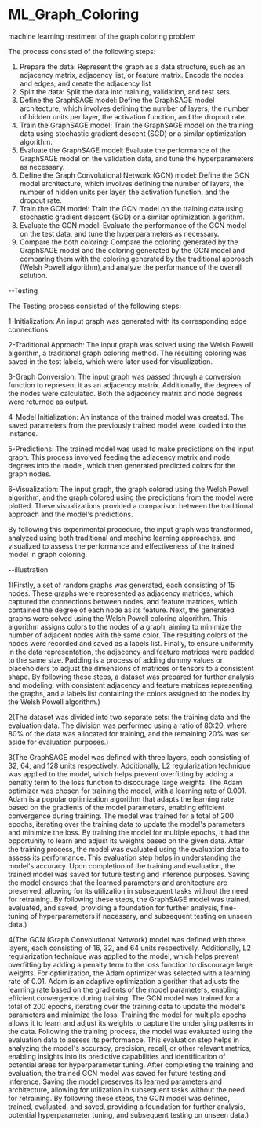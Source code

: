 # ML_Graph_Coloring
machine learning treatment of the graph coloring problem

The process consisted of the following steps:
1. Prepare the data: Represent the graph as a data structure, such as an adjacency
matrix, adjacency list, or feature matrix. Encode the nodes and edges, and create
the adjacency list
2. Split the data: Split the data into training, validation, and test sets.
3. Define the GraphSAGE model: Define the GraphSAGE model architecture, which
involves defining the number of layers, the number of hidden units per layer, the
activation function, and the dropout rate.
4. Train the GraphSAGE model: Train the GraphSAGE model on the training data
using stochastic gradient descent (SGD) or a similar optimization algorithm.
5. Evaluate the GraphSAGE model: Evaluate the performance of the GraphSAGE
model on the validation data, and tune the hyperparameters as necessary.
6. Define the Graph Convolutional Network (GCN) model: Define the GCN model
architecture, which involves defining the number of layers, the number of hidden
units per layer, the activation function, and the dropout rate.
7. Train the GCN model: Train the GCN model on the training data using stochastic
gradient descent (SGD) or a similar optimization algorithm.
8. Evaluate the GCN model: Evaluate the performance of the GCN model on the test
data, and tune the hyperparameters as necessary.
9. Compare the both coloring: Compare the coloring generated by the GraphSAGE
model and the coloring generated by the GCN model and comparing them with
the coloring generated by the traditional approach (Welsh Powell algorithm),and
analyze the performance of the overall solution.

--Testing

The Testing process consisted of the following steps:

1-Initialization: An input graph was generated with its corresponding edge connections.

2-Traditional Approach: The input graph was solved using the Welsh Powell algorithm, a traditional graph coloring method. The resulting coloring was saved in the 
test labels, which were later used for visualization.

3-Graph Conversion: The input graph was passed through a conversion function to represent it as an adjacency matrix. Additionally, the degrees of the nodes were 
calculated. Both the adjacency matrix and node degrees were returned as output.

4-Model Initialization: An instance of the trained model was created. The saved parameters from the previously trained model were loaded into the instance.

5-Predictions: The trained model was used to make predictions on the input graph. This process involved feeding the adjacency matrix and node degrees into the 
model, which then generated predicted colors for the graph nodes.

6-Visualization: The input graph, the graph colored using the Welsh Powell algorithm, and the graph colored using the predictions from the model were plotted. 
These visualizations provided a comparison between the traditional approach and the model's predictions.

By following this experimental procedure, the input graph was transformed, analyzed using both traditional and machine learning approaches, and visualized to assess the performance and effectiveness of the trained model in graph coloring.

--illustration

1(Firstly, a set of random graphs was generated, each consisting of 15 nodes. These graphs were represented as adjacency matrices, which captured the connections between nodes, and feature matrices, which contained the degree of each node as its feature.
Next, the generated graphs were solved using the Welsh Powell coloring algorithm. This algorithm assigns colors to the nodes of a graph, aiming to minimize the number of adjacent nodes with the same color. The resulting colors of the nodes were recorded and saved as a labels list.
Finally, to ensure uniformity in the data representation, the adjacency and feature matrices were padded to the same size. Padding is a process of adding dummy values or placeholders to adjust the dimensions of matrices or tensors to a consistent shape.
By following these steps, a dataset was prepared for further analysis and modeling, with consistent adjacency and feature matrices representing the graphs, and a labels list containing the colors assigned to the nodes by the Welsh Powell algorithm.)

2(The dataset was divided into two separate sets: the training data and the evaluation data. The division was performed using a ratio of 80:20, where 80\% of the data was allocated for training, and the remaining 20\% was set aside for evaluation purposes.)

3(The GraphSAGE model was defined with three layers, each consisting of 32, 64, and 128 units respectively. Additionally, L2 regularization technique was applied to the model, which helps prevent overfitting by adding a penalty term to the loss function to discourage large weights.
The Adam optimizer was chosen for training the model, with a learning rate of 0.001. Adam is a popular optimization algorithm that adapts the learning rate based on the gradients of the model parameters, enabling efficient convergence during training.
The model was trained for a total of 200 epochs, iterating over the training data to update the model's parameters and minimize the loss. By training the model for multiple epochs, it had the opportunity to learn and adjust its weights based on the given data.
After the training process, the model was evaluated using the evaluation data to assess its performance. This evaluation step helps in understanding the model's accuracy.
Upon completion of the training and evaluation, the trained model was saved for future testing and inference purposes. Saving the model ensures that the learned parameters and architecture are preserved, allowing for its utilization in subsequent tasks without the need for retraining.
By following these steps, the GraphSAGE model was trained, evaluated, and saved, providing a foundation for further analysis, fine-tuning of hyperparameters if necessary, and subsequent testing on unseen data.)

4(The GCN (Graph Convolutional Network) model was defined with three layers, each consisting of 16, 32, and 64 units respectively. Additionally, L2 regularization technique was applied to the model, which helps prevent overfitting by adding a penalty term to the loss function to discourage large weights.
For optimization, the Adam optimizer was selected with a learning rate of 0.01. Adam is an adaptive optimization algorithm that adjusts the learning rate based on the gradients of the model parameters, enabling efficient convergence during training.
The GCN model was trained for a total of 200 epochs, iterating over the training data to update the model's parameters and minimize the loss. Training the model for multiple epochs allows it to learn and adjust its weights to capture the underlying patterns in the data.
Following the training process, the model was evaluated using the evaluation data to assess its performance. This evaluation step helps in analyzing the model's accuracy, precision, recall, or other relevant metrics, enabling insights into its predictive capabilities and identification of potential areas for hyperparameter tuning.
After completing the training and evaluation, the trained GCN model was saved for future testing and inference. Saving the model preserves its learned parameters and architecture, allowing for utilization in subsequent tasks without the need for retraining.
By following these steps, the GCN model was defined, trained, evaluated, and saved, providing a foundation for further analysis, potential hyperparameter tuning, and subsequent testing on unseen data.)


